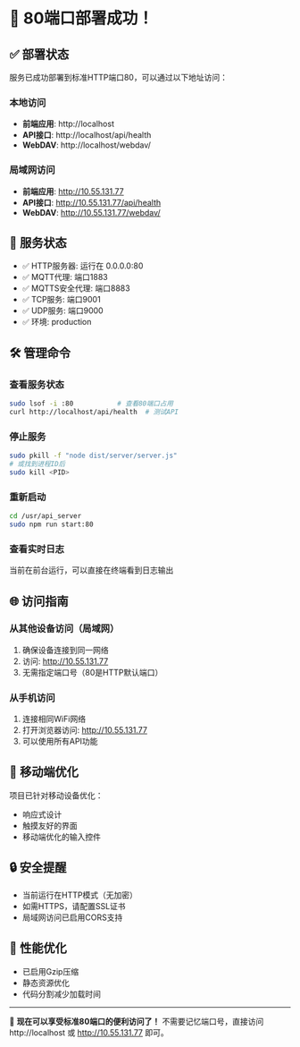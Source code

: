 # 🎉 80端口部署成功！

## ✅ 部署状态
服务已成功部署到标准HTTP端口80，可以通过以下地址访问：

### 本地访问
- **前端应用**: http://localhost
- **API接口**: http://localhost/api/health
- **WebDAV**: http://localhost/webdav/

### 局域网访问
- **前端应用**: http://10.55.131.77
- **API接口**: http://10.55.131.77/api/health
- **WebDAV**: http://10.55.131.77/webdav/

## 🔧 服务状态
- ✅ HTTP服务器: 运行在 0.0.0.0:80
- ✅ MQTT代理: 端口1883
- ✅ MQTTS安全代理: 端口8883
- ✅ TCP服务: 端口9001
- ✅ UDP服务: 端口9000
- ✅ 环境: production

## 🛠️ 管理命令

### 查看服务状态
```bash
sudo lsof -i :80           # 查看80端口占用
curl http://localhost/api/health  # 测试API
```

### 停止服务
```bash
sudo pkill -f "node dist/server/server.js"
# 或找到进程ID后
sudo kill <PID>
```

### 重新启动
```bash
cd /usr/api_server
sudo npm run start:80
```

### 查看实时日志
当前在前台运行，可以直接在终端看到日志输出

## 🌐 访问指南

### 从其他设备访问（局域网）
1. 确保设备连接到同一网络
2. 访问: http://10.55.131.77
3. 无需指定端口号（80是HTTP默认端口）

### 从手机访问
1. 连接相同WiFi网络
2. 打开浏览器访问: http://10.55.131.77
3. 可以使用所有API功能

## 📱 移动端优化
项目已针对移动设备优化：
- 响应式设计
- 触摸友好的界面
- 移动端优化的输入控件

## 🔒 安全提醒
- 当前运行在HTTP模式（无加密）
- 如需HTTPS，请配置SSL证书
- 局域网访问已启用CORS支持

## 🚀 性能优化
- 已启用Gzip压缩
- 静态资源优化
- 代码分割减少加载时间

---

🎯 **现在可以享受标准80端口的便利访问了！** 
不需要记忆端口号，直接访问 http://localhost 或 http://10.55.131.77 即可。
